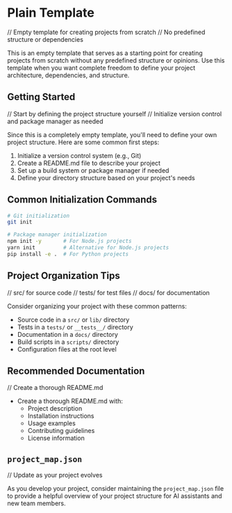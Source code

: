 # Plain Template

// Empty template for creating projects from scratch
// No predefined structure or dependencies

This is an empty template that serves as a starting point for creating projects from scratch without any predefined structure or opinions. Use this template when you want complete freedom to define your project architecture, dependencies, and structure.

## Getting Started

// Start by defining the project structure yourself
// Initialize version control and package manager as needed

Since this is a completely empty template, you'll need to define your own project structure. Here are some common first steps:

1. Initialize a version control system (e.g., Git)
2. Create a README.md file to describe your project
3. Set up a build system or package manager if needed
4. Define your directory structure based on your project's needs

## Common Initialization Commands

```bash
# Git initialization
git init

# Package manager initialization
npm init -y       # For Node.js projects
yarn init         # Alternative for Node.js projects
pip install -e .  # For Python projects
```

## Project Organization Tips

// src/ for source code
// tests/ for test files
// docs/ for documentation

Consider organizing your project with these common patterns:

- Source code in a `src/` or `lib/` directory
- Tests in a `tests/` or `__tests__/` directory
- Documentation in a `docs/` directory
- Build scripts in a `scripts/` directory
- Configuration files at the root level

## Recommended Documentation

// Create a thorough README.md

- Create a thorough README.md with:
  - Project description
  - Installation instructions
  - Usage examples
  - Contributing guidelines
  - License information

## `project_map.json`

// Update as your project evolves

As you develop your project, consider maintaining the `project_map.json` file to provide a helpful overview of your project structure for AI assistants and new team members.